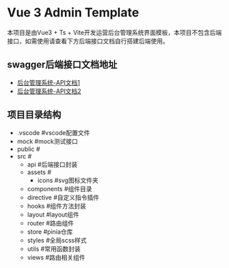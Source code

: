 # Vue 3 Admin Template

本项目是由Vue3 + Ts + Vite开发运营后台管理系统界面模板，本项目不包含后端接口，如需使用请查看下方后端接口文档自行搭建后端使用。

## swagger后端接口文档地址

- [后台管理系统-API文档1](http://39.98.123.211:8510/swagger-ui.html#/)
- [后台管理系统-API文档2](http://139.198.104.58:8212/swagger-ui.html#/)

## 项目目录结构
* .vscode #vscode配置文件
* mock #mock测试接口
* public #
* src #
    * api #后端接口封装
    * assets #
        * icons #svg图标文件夹
    * components #组件目录
    * directive #自定义指令插件
    * hooks #组件方法封装
    * layout #layout组件
    * router #路由组件
    * store #pinia仓库
    * styles #全局scss样式
    * utils #常用函数封装
    * views #路由相关组件

